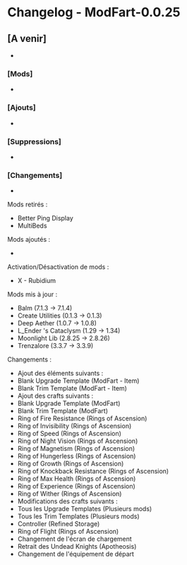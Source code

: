 # Changelog - ModFart-0.0.25

## [A venir]

-

### [Mods]

-

### [Ajouts]

-

### [Suppressions]

-

### [Changements]

-

Mods retirés :

- Better Ping Display
- MultiBeds

Mods ajoutés :

-

Activation/Désactivation de mods :

- X - Rubidium

Mods mis à jour :

- Balm (7.1.3 -> 7.1.4)
- Create Utilities (0.1.3 -> 0.1.3)
- Deep Aether (1.0.7 -> 1.0.8)
- L_Ender 's Cataclysm (1.29 -> 1.34)
- Moonlight Lib (2.8.25 -> 2.8.26)
- Trenzalore (3.3.7 -> 3.3.9)

Changements :

- Ajout des éléments suivants :
- Blank Upgrade Template (ModFart - Item)
- Blank Trim Template (ModFart - Item)
- Ajout des crafts suivants :
- Blank Upgrade Template (ModFart)
- Blank Trim Template (ModFart)
- Ring of Fire Resistance (Rings of Ascension)
- Ring of Invisibility (Rings of Ascension)
- Ring of Speed (Rings of Ascension)
- Ring of Night Vision (Rings of Ascension)
- Ring of Magnetism (Rings of Ascension)
- Ring of Hungerless (Rings of Ascension)
- Ring of Growth (Rings of Ascension)
- Ring of Knockback Resistance (Rings of Ascension)
- Ring of Max Health (Rings of Ascension)
- Ring of Experience (Rings of Ascension)
- Ring of Wither (Rings of Ascension)
- Modifications des crafts suivants :
- Tous les Upgrade Templates (Plusieurs mods)
- Tous les Trim Templates (Plusieurs mods)
- Controller (Refined Storage)
- Ring of Flight (Rings of Ascension)
- Changement de l'écran de chargement
- Retrait des Undead Knights (Apotheosis)
- Changement de l'équipement de départ
